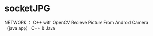 socketJPG
=========
NETWORK ： C++ with OpenCV Recieve Picture From Android Camera （java app）
C++ & Java
